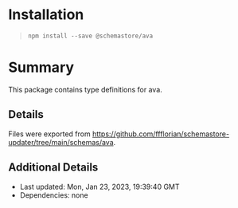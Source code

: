 # Installation
> `npm install --save @schemastore/ava`

# Summary
This package contains type definitions for ava.

## Details
Files were exported from https://github.com/ffflorian/schemastore-updater/tree/main/schemas/ava.

## Additional Details
* Last updated: Mon, Jan 23, 2023, 19:39:40 GMT
* Dependencies: none
